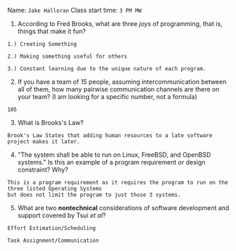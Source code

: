 Name: `Jake Halloran` Class start time: `3 PM MW`

1. According to Fred Brooks, what are three _joys_ of programming, that is, things that make it fun?

```
1.) Creating Something

2.) Making something useful for others

3.) Constant learning due to the unique nature of each program.
```

2. If you have a team of 15 people, assuming intercommunication between all of them, how many pairwise communication channels are there on your team?  (I am looking for a specific number, not a formula)

```
105
```

3. What is Brooks's Law?

```
Brook's Law States that adding human resources to a late software project makes it later.
```

4. "The system shall be able to run on Linux, FreeBSD, and OpenBSD systems." Is this an example of a program requirement or design constraint?  Why?

```
This is a program requirement as it requires the program to run on the three listed Operating Systems 
but does not limit the program to just those 3 systems.
```

5. What are two __nontechnical__ considerations of software development and support covered by Tsui _et al_?

```
Effort Estimation/Scheduling

Task Assignment/Communication
```

